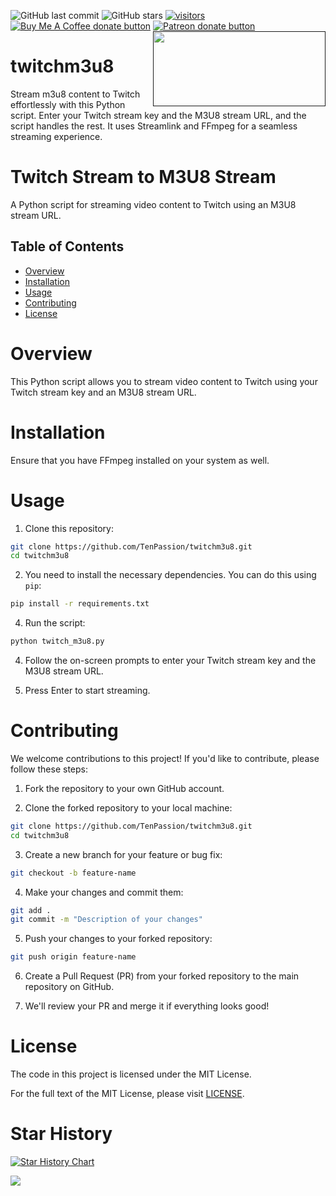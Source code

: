 

![GitHub last commit](https://img.shields.io/github/last-commit/tenpassion/twitchm3u8?color=red&style=plastic)  ![GitHub stars](https://img.shields.io/github/stars/tenpassion/twitchm3u8?style=plastic) [![visitors](https://visitor-badge.laobi.icu/badge?page_id=TenPassion) ](https://visitor-badge.laobi.icu/badge?page_id=TenPassion.twitchm3u8)  
<span class="badge-buymeacoffee"> <a href="https://www.buymeacoffee.com/tenpassion" title="Donate to this project using Buy Me A Coffee"><img src="https://img.shields.io/badge/buy%20me%20a%20coffee-donate-yellow.svg" alt="Buy Me A Coffee donate button" /></a> </span> <span class="badge-patreon"><a href="https://www.patreon.com/TenPassion" title="Donate to this project using Patreon"> <img src="https://img.shields.io/badge/patreon-donate-yellow.svg" alt="Patreon donate button" /></a></span> <a href=""><img src="https://github.com/TenPassion/twitchm3u8/assets/142400798/614ec2eb-5a41-480f-ba53-8f7a1d266e84" width="276" height="120" align="right" /></a>

# twitchm3u8


Stream m3u8 content to Twitch effortlessly with this Python script. Enter your Twitch stream key and the M3U8 stream URL, and the script handles the rest. It uses Streamlink and FFmpeg for a seamless streaming experience.

# Twitch Stream to M3U8 Stream

A Python script for streaming video content to Twitch using an M3U8 stream URL.

## Table of Contents

- [Overview](#overview)
- [Installation](#installation)
- [Usage](#usage)
- [Contributing](#contributing)
- [License](#license)


# Overview
This Python script allows you to stream video content to Twitch using your Twitch stream key and an M3U8 stream URL. 

# Installation

Ensure that you have FFmpeg installed on your system as well.


# Usage

1. Clone this repository:
```bash
git clone https://github.com/TenPassion/twitchm3u8.git
cd twitchm3u8
```

2. You need to install the necessary dependencies. You can do this using `pip`:

```bash
pip install -r requirements.txt
```

4. Run the script:

```bash
python twitch_m3u8.py
```

4. Follow the on-screen prompts to enter your Twitch stream key and the M3U8 stream URL.

5. Press Enter to start streaming.


# Contributing

We welcome contributions to this project! If you'd like to contribute, please follow these steps:

1. Fork the repository to your own GitHub account.

2. Clone the forked repository to your local machine:

```bash
git clone https://github.com/TenPassion/twitchm3u8.git
cd twitchm3u8
```

3. Create a new branch for your feature or bug fix:

```bash
git checkout -b feature-name
```

4. Make your changes and commit them:

```bash
git add .
git commit -m "Description of your changes"
```

5. Push your changes to your forked repository:

```bash
git push origin feature-name
```
6. Create a Pull Request (PR) from your forked repository to the main repository on GitHub.

7. We'll review your PR and merge it if everything looks good!


# License

The code in this project is licensed under the MIT License.

For the full text of the MIT License, please visit [LICENSE](LICENSE).


# Star History

[![Star History Chart](https://api.star-history.com/svg?repos=tenpassion/twitchm3u8&type=Date)](https://star-history.com/#tenpassion/twitchm3u8&Date)

![](https://komarev.com/ghpvc/?Tenpassion=TenPassion&color=green)

